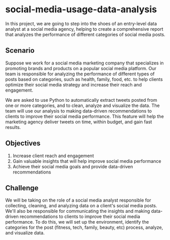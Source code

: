 # social-media-usage-data-analysis

In this project, we are going to step into the shoes of an entry-level data analyst at a social media agency, helping to create a comprehensive report that analyzes the performance of different categories of social media posts.

## Scenario

Suppose we work for a social media marketing company that specializes in promoting brands and products on a popular social media platform. Our team is responsible for analyzing the performance of different types of posts based on categories, such as health, family, food, etc. to help clients optimize their social media strategy and increase their reach and engagement.

We are asked to use Python to automatically extract tweets posted from one or more categories, and to clean, analyze and visualize the data. The team will use our analysis to making data-driven recommendations to clients to improve their social media performance. This feature will help the marketing agency deliver tweets on time, within budget, and gain fast results.

## Objectives

1. Increase client reach and engagement
2. Gain valuable insights that will help improve social media performance
3. Achieve their social media goals and provide data-driven recommendations

## Challenge

We will be taking on the role of a social media analyst responsible for collecting, cleaning, and analyzing data on a client's social media posts. We'll also be responsible for communicating the insights and making data-driven recommendations to clients to improve their social media performance. To do this, we will set up the environment, identify the categories for the post (fitness, tech, family, beauty, etc) process, analyze, and visualize data.
